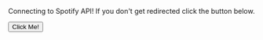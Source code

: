 <p>Connecting to Spotify API! If you don't get redirected click the button below.</p>
<button type="button" id="login-button">Click Me!</button>


<script type="module">
    function generateRandomString(length) {
        let text = '';
        let possible = 'ABCDEFGHIJKLMNOPQRSTUVWXYZabcdefghijklmnopqrstuvwxyz0123456789';
    
        for (let i = 0; i < length; i++) {
        text += possible.charAt(Math.floor(Math.random() * possible.length));
        }
        return text;
    }
    
    async function generateCodeChallenge(codeVerifier) {
        function base64encode(string) {
        return btoa(String.fromCharCode.apply(null, new Uint8Array(string)))
            .replace(/\+/g, '-')
            .replace(/\//g, '_')
            .replace(/=+$/, '');
        }
    
        const encoder = new TextEncoder();
        const data = encoder.encode(codeVerifier);
        const digest = await window.crypto.subtle.digest('SHA-256', data);
    
        return base64encode(digest);
    }



    const clientId = 'a76d4532c6e14dd7bd7393e3fccc1185';
    var redirectUri = "";
    var url = "{{ site.url }}"
    if (url.includes("localhost")){
        redirectUri = 'http://127.0.0.1:4100/classroom';
    }
    else {
        redirectUri = 'https://classroomjukebox.com/classroom';
    }

    
    let codeVerifier = generateRandomString(128);
    
    function redirectToSpotifyAuthorizeEndpoint(){
        generateCodeChallenge(codeVerifier).then(codeChallenge => {
            let state = generateRandomString(16);
            let scope = 'user-read-private user-read-email user-modify-playback-state user-library-read user-read-playback-state';
        
            localStorage.setItem('code_verifier', codeVerifier);
        
            let args = new URLSearchParams({
            response_type: 'code',
            client_id: clientId,
            scope: scope,
            redirect_uri: redirectUri,
            state: state,
            code_challenge_method: 'S256',
            code_challenge: codeChallenge
            });
        
            window.location = 'https://accounts.spotify.com/authorize?' + args;
        });
    }

    const urlParams = new URLSearchParams(window.location.search);
    let code = urlParams.get('code');
        
    if(code){

    }else{
        document.getElementById('login-button').addEventListener('click', function() { redirectToSpotifyAuthorizeEndpoint();}, false);
    }

    redirectToSpotifyAuthorizeEndpoint();
</script>
